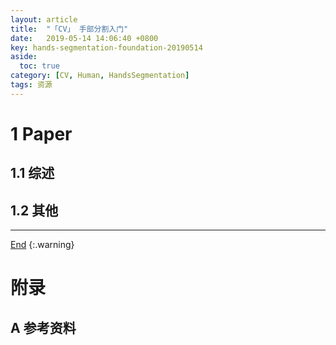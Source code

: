 ```yaml
---
layout: article
title:  "「CV」 手部分割入门"
date:   2019-05-14 14:06:40 +0800
key: hands-segmentation-foundation-20190514
aside:
  toc: true
category: [CV, Human, HandsSegmentation]
tags: 资源
---
```


<!--more-->

# 1 Paper  
## 1.1 综述  
## 1.2 其他


-------------------  
 [End]()
{:.warning}  


# 附录
## A 参考资料
